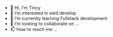 - 👋 Hi, I’m Tincy
- 👀 I’m interested in wed develop
- 🌱 I’m currently learning Fullstack development
- 💞️ I’m looking to collaborate on ...
- 📫 How to reach me ...

<!---
NithuLiya/NithuLiya is a ✨ special ✨ repository because its `README.md` (this file) appears on your GitHub profile.
You can click the Preview link to take a look at your changes.
--->
